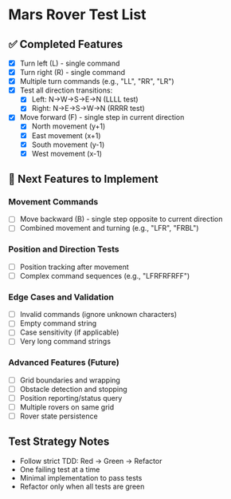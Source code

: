 # Mars Rover Test List

## ✅ Completed Features
- [x] Turn left (L) - single command
- [x] Turn right (R) - single command  
- [x] Multiple turn commands (e.g., "LL", "RR", "LR")
- [x] Test all direction transitions:
  - [x] Left: N→W→S→E→N (LLLL test)
  - [x] Right: N→E→S→W→N (RRRR test)
- [x] Move forward (F) - single step in current direction
  - [x] North movement (y+1)
  - [x] East movement (x+1)  
  - [x] South movement (y-1)
  - [x] West movement (x-1)

## 🚧 Next Features to Implement

### Movement Commands
- [ ] Move backward (B) - single step opposite to current direction
- [ ] Combined movement and turning (e.g., "LFR", "FRBL")

### Position and Direction Tests
- [ ] Position tracking after movement
- [ ] Complex command sequences (e.g., "LFRFRFRFF")

### Edge Cases and Validation  
- [ ] Invalid commands (ignore unknown characters)
- [ ] Empty command string
- [ ] Case sensitivity (if applicable)
- [ ] Very long command strings

### Advanced Features (Future)
- [ ] Grid boundaries and wrapping
- [ ] Obstacle detection and stopping
- [ ] Position reporting/status query
- [ ] Multiple rovers on same grid
- [ ] Rover state persistence

## Test Strategy Notes
- Follow strict TDD: Red → Green → Refactor
- One failing test at a time
- Minimal implementation to pass tests
- Refactor only when all tests are green